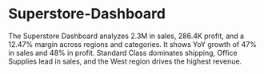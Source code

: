# Superstore-Dashboard
The Superstore Dashboard analyzes 2.3M in sales, 286.4K profit, and a 12.47% margin across regions and categories. It shows YoY growth of 47% in sales and 48% in profit. Standard Class dominates shipping, Office Supplies lead in sales, and the West region drives the highest revenue.
